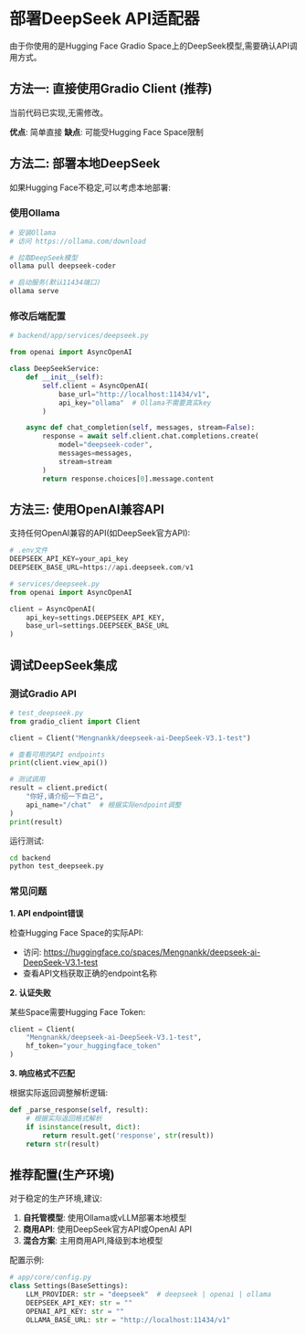 # 部署DeepSeek API适配器

由于你使用的是Hugging Face Gradio Space上的DeepSeek模型,需要确认API调用方式。

## 方法一: 直接使用Gradio Client (推荐)

当前代码已实现,无需修改。

**优点**: 简单直接
**缺点**: 可能受Hugging Face Space限制

## 方法二: 部署本地DeepSeek

如果Hugging Face不稳定,可以考虑本地部署:

### 使用Ollama

```bash
# 安装Ollama
# 访问 https://ollama.com/download

# 拉取DeepSeek模型
ollama pull deepseek-coder

# 启动服务(默认11434端口)
ollama serve
```

### 修改后端配置

```python
# backend/app/services/deepseek.py

from openai import AsyncOpenAI

class DeepSeekService:
    def __init__(self):
        self.client = AsyncOpenAI(
            base_url="http://localhost:11434/v1",
            api_key="ollama"  # Ollama不需要真实key
        )

    async def chat_completion(self, messages, stream=False):
        response = await self.client.chat.completions.create(
            model="deepseek-coder",
            messages=messages,
            stream=stream
        )
        return response.choices[0].message.content
```

## 方法三: 使用OpenAI兼容API

支持任何OpenAI兼容的API(如DeepSeek官方API):

```python
# .env文件
DEEPSEEK_API_KEY=your_api_key
DEEPSEEK_BASE_URL=https://api.deepseek.com/v1

# services/deepseek.py
from openai import AsyncOpenAI

client = AsyncOpenAI(
    api_key=settings.DEEPSEEK_API_KEY,
    base_url=settings.DEEPSEEK_BASE_URL
)
```

## 调试DeepSeek集成

### 测试Gradio API

```python
# test_deepseek.py
from gradio_client import Client

client = Client("Mengnankk/deepseek-ai-DeepSeek-V3.1-test")

# 查看可用的API endpoints
print(client.view_api())

# 测试调用
result = client.predict(
    "你好,请介绍一下自己",
    api_name="/chat"  # 根据实际endpoint调整
)
print(result)
```

运行测试:

```bash
cd backend
python test_deepseek.py
```

### 常见问题

**1. API endpoint错误**

检查Hugging Face Space的实际API:
- 访问: https://huggingface.co/spaces/Mengnankk/deepseek-ai-DeepSeek-V3.1-test
- 查看API文档获取正确的endpoint名称

**2. 认证失败**

某些Space需要Hugging Face Token:

```python
client = Client(
    "Mengnankk/deepseek-ai-DeepSeek-V3.1-test",
    hf_token="your_huggingface_token"
)
```

**3. 响应格式不匹配**

根据实际返回调整解析逻辑:

```python
def _parse_response(self, result):
    # 根据实际返回格式解析
    if isinstance(result, dict):
        return result.get('response', str(result))
    return str(result)
```

## 推荐配置(生产环境)

对于稳定的生产环境,建议:

1. **自托管模型**: 使用Ollama或vLLM部署本地模型
2. **商用API**: 使用DeepSeek官方API或OpenAI API
3. **混合方案**: 主用商用API,降级到本地模型

配置示例:

```python
# app/core/config.py
class Settings(BaseSettings):
    LLM_PROVIDER: str = "deepseek"  # deepseek | openai | ollama
    DEEPSEEK_API_KEY: str = ""
    OPENAI_API_KEY: str = ""
    OLLAMA_BASE_URL: str = "http://localhost:11434/v1"
```
